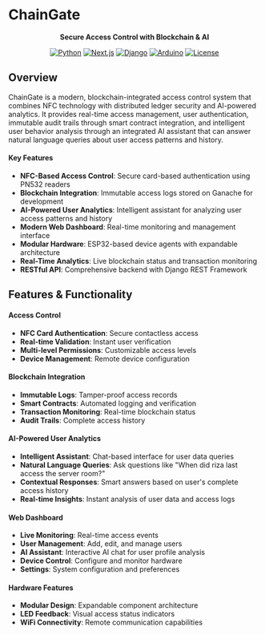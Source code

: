 # ChainGate
<div align="center">

**Secure Access Control with Blockchain & AI**

[![Python](https://img.shields.io/badge/Python-3.8+-blue.svg)](https://python.org)
[![Next.js](https://img.shields.io/badge/Next.js-15.2.4-black.svg)](https://nextjs.org)
[![Django](https://img.shields.io/badge/Django-5.2.1-green.svg)](https://djangoproject.com)
[![Arduino](https://img.shields.io/badge/Arduino-ESP32-orange.svg)](https://arduino.cc)
[![License](https://img.shields.io/badge/License-MIT-yellow.svg)](LICENSE)

</div>

## Overview

ChainGate is a modern, blockchain-integrated access control system that combines NFC technology with distributed ledger security and AI-powered analytics. It provides real-time access management, user authentication, immutable audit trails through smart contract integration, and intelligent user behavior analysis through an integrated AI assistant that can answer natural language queries about user access patterns and history.

#### Key Features

- **NFC-Based Access Control**: Secure card-based authentication using PN532 readers
- **Blockchain Integration**: Immutable access logs stored on Ganache for development
- **AI-Powered User Analytics**: Intelligent assistant for analyzing user access patterns and history
- **Modern Web Dashboard**: Real-time monitoring and management interface
- **Modular Hardware**: ESP32-based device agents with expandable architecture
- **Real-Time Analytics**: Live blockchain status and transaction monitoring
- **RESTful API**: Comprehensive backend with Django REST Framework


## Features & Functionality

#### Access Control
- **NFC Card Authentication**: Secure contactless access
- **Real-time Validation**: Instant user verification
- **Multi-level Permissions**: Customizable access levels
- **Device Management**: Remote device configuration

#### Blockchain Integration
- **Immutable Logs**: Tamper-proof access records
- **Smart Contracts**: Automated logging and verification
- **Transaction Monitoring**: Real-time blockchain status
- **Audit Trails**: Complete access history

#### AI-Powered User Analytics
- **Intelligent Assistant**: Chat-based interface for user data queries
- **Natural Language Queries**: Ask questions like "When did riza last access the server room?"
- **Contextual Responses**: Smart answers based on user's complete access history
- **Real-time Insights**: Instant analysis of user data and access logs

#### Web Dashboard
- **Live Monitoring**: Real-time access events
- **User Management**: Add, edit, and manage users
- **AI Assistant**: Interactive AI chat for user profile analysis
- **Device Control**: Configure and monitor hardware
- **Settings**: System configuration and preferences

#### Hardware Features
- **Modular Design**: Expandable component architecture
- **LED Feedback**: Visual access status indicators
- **WiFi Connectivity**: Remote communication capabilities

